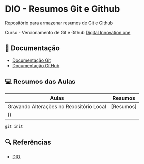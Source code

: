 
# DIO -  Resumos Git e Github

Repositório para armazenar resumos de Git e Github

Curso - Vercionamento de Git e Github
[Digital Innovation one](http://www.dio.me/)
## 📑 Documentação
- [Documentação Git](http://git-scm.com/doc)
- [Documentação GitHub](http://docs.github.com/)

## 💻 Resumos das Aulas

| Aulas | Resumos |
| ------- | ------- |
| Gravando Alterações no Repositório Local | [Resumos]
() |

```
git init
```

## 🔍 Referências
- [DIO]().